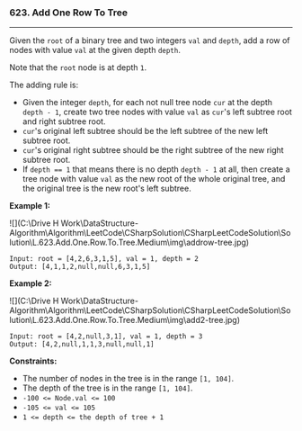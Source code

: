 ### 623. Add One Row To Tree

---

Given the `root` of a binary tree and two integers `val` and `depth`, add a row of nodes with value `val` at the given depth `depth`.

Note that the `root` node is at depth `1`.

The adding rule is:

- Given the integer `depth`, for each not null tree node `cur` at the depth `depth - 1`, create two tree nodes with value `val` as `cur`'s left subtree root and right subtree root.
- `cur`'s original left subtree should be the left subtree of the new left subtree root.
- `cur`'s original right subtree should be the right subtree of the new right subtree root.
- If `depth == 1` that means there is no depth `depth - 1` at all, then create a tree node with value `val` as the new root of the whole original tree, and the original tree is the new root's left subtree.

 

**Example 1:**

![](C:\Drive H Work\DataStructure-Algorithm\Algorithm\LeetCode\CSharpSolution\CSharpLeetCodeSolution\Solution\L.623.Add.One.Row.To.Tree.Medium\img\addrow-tree.jpg)

```
Input: root = [4,2,6,3,1,5], val = 1, depth = 2
Output: [4,1,1,2,null,null,6,3,1,5]
```

**Example 2:**

![](C:\Drive H Work\DataStructure-Algorithm\Algorithm\LeetCode\CSharpSolution\CSharpLeetCodeSolution\Solution\L.623.Add.One.Row.To.Tree.Medium\img\add2-tree.jpg)

```
Input: root = [4,2,null,3,1], val = 1, depth = 3
Output: [4,2,null,1,1,3,null,null,1]
```

 

**Constraints:**

- The number of nodes in the tree is in the range `[1, 104]`.
- The depth of the tree is in the range `[1, 104]`.
- `-100 <= Node.val <= 100`
- `-105 <= val <= 105`
- `1 <= depth <= the depth of tree + 1`